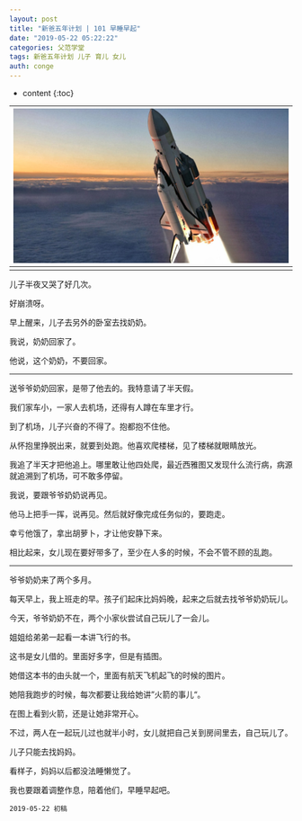 ```yaml
---
layout: post
title: "新爸五年计划 | 101 早睡早起"
date: "2019-05-22 05:22:22"
categories: 父范学堂
tags: 新爸五年计划 儿子 育儿 女儿
auth: conge
---
```

* content
{:toc}

|![ ](/assets/images/父范学堂/118382-eace115d88aa8cef.png)|
|:----:|
||

儿子半夜又哭了好几次。

好崩溃呀。

早上醒来，儿子去另外的卧室去找奶奶。

我说，奶奶回家了。

他说，这个奶奶，不要回家。





------

送爷爷奶奶回家，是带了他去的。我特意请了半天假。

我们家车小，一家人去机场，还得有人蹲在车里才行。

到了机场，儿子兴奋的不得了。抱都抱不住他。

从怀抱里挣脱出来，就要到处跑。他喜欢爬楼梯，见了楼梯就眼睛放光。

我追了半天才把他追上。哪里敢让他四处爬，最近西雅图又发现什么流行病，病源就追溯到了机场，可不敢多停留。

我说，要跟爷爷奶奶说再见。

他马上把手一挥，说再见。然后就好像完成任务似的，要跑走。

幸亏他饿了，拿出胡萝卜，才让他安静下来。

相比起来，女儿现在要好带多了，至少在人多的时候，不会不管不顾的乱跑。

------

爷爷奶奶来了两个多月。

每天早上，我上班走的早。孩子们起床比妈妈晚，起来之后就去找爷爷奶奶玩儿。

今天，爷爷奶奶不在，两个小家伙尝试自己玩儿了一会儿。

姐姐给弟弟一起看一本讲飞行的书。

这书是女儿借的。里面好多字，但是有插图。

她借这本书的由头就一个，里面有航天飞机起飞的时候的图片。

她陪我跑步的时候，每次都要让我给她讲”火箭的事儿“。

在图上看到火箭，还是让她非常开心。

不过，两人在一起玩儿过也就半小时，女儿就把自己关到房间里去，自己玩儿了。

儿子只能去找妈妈。

看样子，妈妈以后都没法睡懒觉了。

我也要跟着调整作息，陪着他们，早睡早起吧。


```
2019-05-22 初稿
```
